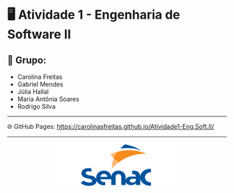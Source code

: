 # 🖥️ Atividade 1 - Engenharia de Software II

## 👥 Grupo:

+ Carolina Freitas
+ Gabriel Mendes
+ Júlia Hallal
+ Maria Antônia Soares
+ Rodrigo Silva

----

🌐 GitHub Pages: https://carolinasfreitas.github.io/Atividade1-Eng.Soft.II/

----

<div align="center">
  <img src="/images/logo-senac.png" width="300px">
</div>

